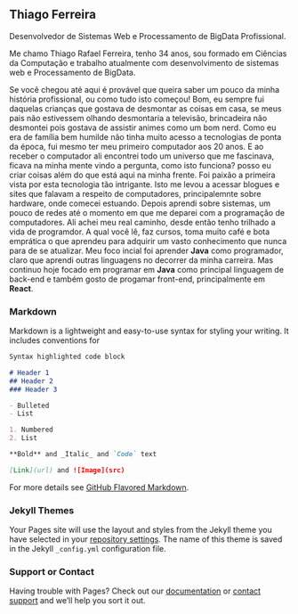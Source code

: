 ## Thiago Ferreira

Desenvolvedor de Sistemas Web e Processamento de BigData Profissional.

Me chamo Thiago Rafael Ferreira, tenho 34 anos, sou formado em Ciências da Computação e trabalho atualmente com desenvolvimento de sistemas web e Processamento de BigData.

Se você chegou até aqui é provável que queira saber um pouco da minha história profissional, ou como tudo isto começou!
Bom, eu sempre fui daquelas crianças que gostava de desmontar as coisas em casa, se meus pais não estivessem olhando desmontaria a televisão, brincadeira não desmontei pois gostava de assistir animes como um bom nerd.
Como eu era de família bem humilde não tinha muito acesso a tecnologias de ponta da época, fui mesmo ter meu primeiro computador aos 20 anos.
E ao receber o computador ali encontrei todo um universo que me fascinava, ficava na minha mente vindo a pergunta, como isto funciona? posso eu criar coisas além do que está aqui na minha frente. Foi paixão a primeira vista por esta tecnologia tão intrigante. Isto me levou a acessar blogues e sites que falavam a respeito de computadores, principalemnte sobre hardware, onde comecei estuando. Depois aprendi sobre sistemas, um pouco de redes até o momento em que me deparei com a programação de computadores. Ali achei meu real caminho, desde então tenho trilhado a vida de programdor. A qual você lê, faz cursos, toma muito café e bota emprática o que aprendeu para adquirir um vasto conhecimento que nunca para de se atualizar.
Meu foco incial foi aprender **Java** como programador, claro que aprendi outras linguagens no decorrer da minha carreira. Mas continuo hoje focado em programar em **Java** como principal linguagem de back-end e também gosto de progamar front-end, principalmente em **React**.

### Markdown

Markdown is a lightweight and easy-to-use syntax for styling your writing. It includes conventions for

```markdown
Syntax highlighted code block

# Header 1
## Header 2
### Header 3

- Bulleted
- List

1. Numbered
2. List

**Bold** and _Italic_ and `Code` text

[Link](url) and ![Image](src)
```

For more details see [GitHub Flavored Markdown](https://guides.github.com/features/mastering-markdown/).

### Jekyll Themes

Your Pages site will use the layout and styles from the Jekyll theme you have selected in your [repository settings](https://github.com/thiagorafaelferreira/thiagorafaelferreira.github.io/settings/pages). The name of this theme is saved in the Jekyll `_config.yml` configuration file.

### Support or Contact

Having trouble with Pages? Check out our [documentation](https://docs.github.com/categories/github-pages-basics/) or [contact support](https://support.github.com/contact) and we’ll help you sort it out.
